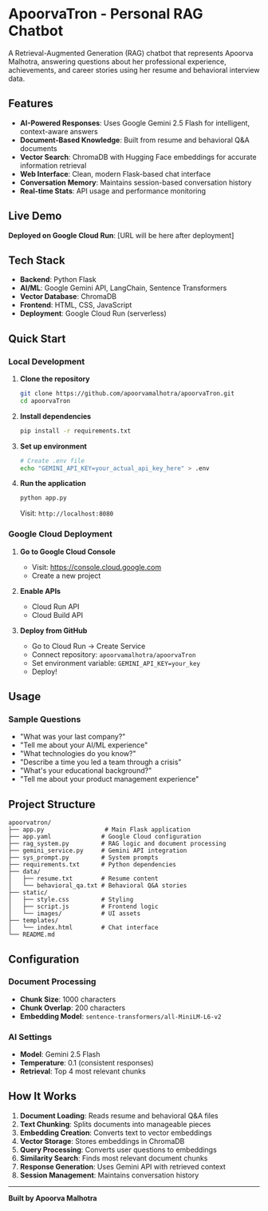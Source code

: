 # ApoorvaTron - Personal RAG Chatbot

A Retrieval-Augmented Generation (RAG) chatbot that represents Apoorva Malhotra, answering questions about her professional experience, achievements, and career stories using her resume and behavioral interview data.

## Features

- **AI-Powered Responses**: Uses Google Gemini 2.5 Flash for intelligent, context-aware answers
- **Document-Based Knowledge**: Built from resume and behavioral Q&A documents
- **Vector Search**: ChromaDB with Hugging Face embeddings for accurate information retrieval
- **Web Interface**: Clean, modern Flask-based chat interface
- **Conversation Memory**: Maintains session-based conversation history
- **Real-time Stats**: API usage and performance monitoring

## Live Demo

**Deployed on Google Cloud Run**: [URL will be here after deployment]

## Tech Stack

- **Backend**: Python Flask
- **AI/ML**: Google Gemini API, LangChain, Sentence Transformers
- **Vector Database**: ChromaDB
- **Frontend**: HTML, CSS, JavaScript
- **Deployment**: Google Cloud Run (serverless)


## Quick Start

### Local Development

1. **Clone the repository**
   ```bash
   git clone https://github.com/apoorvamalhotra/apoorvaTron.git
   cd apoorvaTron
   ```

2. **Install dependencies**
   ```bash
   pip install -r requirements.txt
   ```

3. **Set up environment**
   ```bash
   # Create .env file
   echo "GEMINI_API_KEY=your_actual_api_key_here" > .env
   ```

4. **Run the application**
   ```bash
   python app.py
   ```
   
   Visit: `http://localhost:8080`

### Google Cloud Deployment

1. **Go to Google Cloud Console**
   - Visit: https://console.cloud.google.com
   - Create a new project

2. **Enable APIs**
   - Cloud Run API
   - Cloud Build API

3. **Deploy from GitHub**
   - Go to Cloud Run → Create Service
   - Connect repository: `apoorvamalhotra/apoorvaTron`
   - Set environment variable: `GEMINI_API_KEY=your_key`
   - Deploy!

## Usage

### Sample Questions

- "What was your last company?"
- "Tell me about your AI/ML experience"
- "What technologies do you know?"
- "Describe a time you led a team through a crisis"
- "What's your educational background?"
- "Tell me about your product management experience"


## Project Structure

```
apoorvatron/
├── app.py                 # Main Flask application
├── app.yaml              # Google Cloud configuration
├── rag_system.py         # RAG logic and document processing
├── gemini_service.py     # Gemini API integration
├── sys_prompt.py         # System prompts 
├── requirements.txt      # Python dependencies
├── data/
│   ├── resume.txt        # Resume content
│   └── behavioral_qa.txt # Behavioral Q&A stories
├── static/
│   ├── style.css         # Styling
│   ├── script.js         # Frontend logic
│   └── images/           # UI assets
├── templates/
│   └── index.html        # Chat interface
└── README.md
```

## Configuration

### Document Processing
- **Chunk Size**: 1000 characters
- **Chunk Overlap**: 200 characters
- **Embedding Model**: `sentence-transformers/all-MiniLM-L6-v2`

### AI Settings
- **Model**: Gemini 2.5 Flash
- **Temperature**: 0.1 (consistent responses)
- **Retrieval**: Top 4 most relevant chunks

## How It Works

1. **Document Loading**: Reads resume and behavioral Q&A files
2. **Text Chunking**: Splits documents into manageable pieces
3. **Embedding Creation**: Converts text to vector embeddings
4. **Vector Storage**: Stores embeddings in ChromaDB
5. **Query Processing**: Converts user questions to embeddings
6. **Similarity Search**: Finds most relevant document chunks
7. **Response Generation**: Uses Gemini API with retrieved context
8. **Session Management**: Maintains conversation history

---

**Built by Apoorva Malhotra**